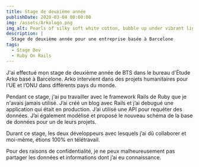 ```yaml
---
title: Stage de deuxième année
publishDate: 2020-03-04 00:00:00
img: /assets/Arkologo.png
img_alt: Pearls of silky soft white cotton, bubble up under vibrant lighting
description: |
  Stage de deuxième année pour une entreprise basée à Barcelone 
tags:
  - Stage Dev
  - Ruby On Rails
---
```


J'ai effectué mon stage de deuxième année de  BTS dans le bureau d'Étude Arko basé à Barcelone. Arko intervient dans des projets humanitaires pour l’UE et l’ONU dans différents pays du monde.

Pendant ce stage, j'ai pu  travailler avec le framework Rails de Ruby que je n'avais jamais utilisé. J’ai créé un blog avec Rails et j’ai debugué une application qui était  en production. J’ai utilisé une API pour requéter des données. J’ai également modélisé et proposé le nouveau schéma de la base de données pour un de leurs projets.

Durant ce stage, les deux développeurs avec lesquels j’ai dû collaborer et moi-même, étions 100% en télétravail.

Pour des raisons de confidentialité, je ne peux malheureusement pas partager les données et informations dont j’ai eu connaissance.





